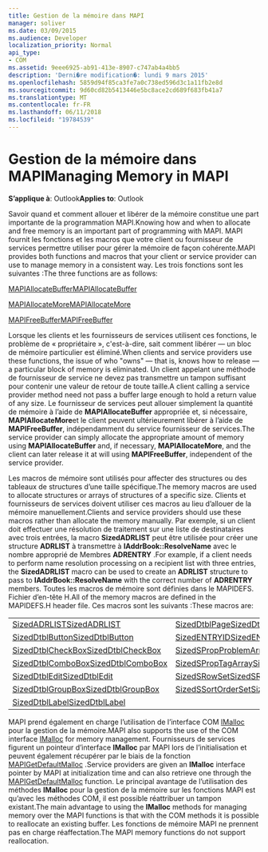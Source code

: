```yaml
---
title: Gestion de la mémoire dans MAPI
manager: soliver
ms.date: 03/09/2015
ms.audience: Developer
localization_priority: Normal
api_type:
- COM
ms.assetid: 9eee6925-ab91-413e-8907-c747ab4a4bb5
description: 'Derni�re modification�: lundi 9 mars 2015'
ms.openlocfilehash: 5859d94f85ca3fe7a0c738ed596d3c1a11fb2e8d
ms.sourcegitcommit: 9d60cd82b5413446e5bc8ace2cd689f683fb41a7
ms.translationtype: MT
ms.contentlocale: fr-FR
ms.lasthandoff: 06/11/2018
ms.locfileid: "19784539"
---
```

# <a name="managing-memory-in-mapi"></a><span data-ttu-id="6fd28-103">Gestion de la mémoire dans MAPI</span><span class="sxs-lookup"><span data-stu-id="6fd28-103">Managing Memory in MAPI</span></span>

  
  
<span data-ttu-id="6fd28-104">**S’applique à**: Outlook</span><span class="sxs-lookup"><span data-stu-id="6fd28-104">**Applies to**: Outlook</span></span> 
  
<span data-ttu-id="6fd28-105">Savoir quand et comment allouer et libérer de la mémoire constitue une part importante de la programmation MAPI.</span><span class="sxs-lookup"><span data-stu-id="6fd28-105">Knowing how and when to allocate and free memory is an important part of programming with MAPI.</span></span> <span data-ttu-id="6fd28-106">MAPI fournit les fonctions et les macros que votre client ou fournisseur de services permettre utiliser pour gérer la mémoire de façon cohérente.</span><span class="sxs-lookup"><span data-stu-id="6fd28-106">MAPI provides both functions and macros that your client or service provider can use to manage memory in a consistent way.</span></span> <span data-ttu-id="6fd28-107">Les trois fonctions sont les suivantes :</span><span class="sxs-lookup"><span data-stu-id="6fd28-107">The three functions are as follows:</span></span>
  
[<span data-ttu-id="6fd28-108">MAPIAllocateBuffer</span><span class="sxs-lookup"><span data-stu-id="6fd28-108">MAPIAllocateBuffer</span></span>](mapiallocatebuffer.md)
  
[<span data-ttu-id="6fd28-109">MAPIAllocateMore</span><span class="sxs-lookup"><span data-stu-id="6fd28-109">MAPIAllocateMore</span></span>](mapiallocatemore.md)
  
[<span data-ttu-id="6fd28-110">MAPIFreeBuffer</span><span class="sxs-lookup"><span data-stu-id="6fd28-110">MAPIFreeBuffer</span></span>](mapifreebuffer.md)
  
<span data-ttu-id="6fd28-111">Lorsque les clients et les fournisseurs de services utilisent ces fonctions, le problème de « propriétaire », c'est-à-dire, sait comment libérer — un bloc de mémoire particulier est éliminé.</span><span class="sxs-lookup"><span data-stu-id="6fd28-111">When clients and service providers use these functions, the issue of who "owns" — that is, knows how to release — a particular block of memory is eliminated.</span></span> <span data-ttu-id="6fd28-112">Un client appelant une méthode de fournisseur de service ne devez pas transmettre un tampon suffisant pour contenir une valeur de retour de toute taille.</span><span class="sxs-lookup"><span data-stu-id="6fd28-112">A client calling a service provider method need not pass a buffer large enough to hold a return value of any size.</span></span> <span data-ttu-id="6fd28-113">Le fournisseur de services peut allouer simplement la quantité de mémoire à l’aide de **MAPIAllocateBuffer** appropriée et, si nécessaire, **MAPIAllocateMore**et le client peuvent ultérieurement libérer à l’aide de **MAPIFreeBuffer**, indépendamment du service fournisseur de services.</span><span class="sxs-lookup"><span data-stu-id="6fd28-113">The service provider can simply allocate the appropriate amount of memory using **MAPIAllocateBuffer** and, if necessary, **MAPIAllocateMore**, and the client can later release it at will using **MAPIFreeBuffer**, independent of the service provider.</span></span> 
  
<span data-ttu-id="6fd28-114">Les macros de mémoire sont utilisés pour affecter des structures ou des tableaux de structures d’une taille spécifique.</span><span class="sxs-lookup"><span data-stu-id="6fd28-114">The memory macros are used to allocate structures or arrays of structures of a specific size.</span></span> <span data-ttu-id="6fd28-115">Clients et fournisseurs de services doivent utiliser ces macros au lieu d’allouer de la mémoire manuellement.</span><span class="sxs-lookup"><span data-stu-id="6fd28-115">Clients and service providers should use these macros rather than allocate the memory manually.</span></span> <span data-ttu-id="6fd28-116">Par exemple, si un client doit effectuer une résolution de traitement sur une liste de destinataires avec trois entrées, la macro **SizedADRLIST** peut être utilisée pour créer une structure **ADRLIST** à transmettre à **IAddrBook::ResolveName** avec le nombre approprié de Membres **ADRENTRY** .</span><span class="sxs-lookup"><span data-stu-id="6fd28-116">For example, if a client needs to perform name resolution processing on a recipient list with three entries, the **SizedADRLIST** macro can be used to create an **ADRLIST** structure to pass to **IAddrBook::ResolveName** with the correct number of **ADRENTRY** members.</span></span> <span data-ttu-id="6fd28-117">Toutes les macros de mémoire sont définies dans le MAPIDEFS. Fichier d’en-tête H.</span><span class="sxs-lookup"><span data-stu-id="6fd28-117">All of the memory macros are defined in the MAPIDEFS.H header file.</span></span> <span data-ttu-id="6fd28-118">Ces macros sont les suivants :</span><span class="sxs-lookup"><span data-stu-id="6fd28-118">These macros are:</span></span> 
  
|||
|:-----|:-----|
|[<span data-ttu-id="6fd28-119">SizedADRLIST</span><span class="sxs-lookup"><span data-stu-id="6fd28-119">SizedADRLIST</span></span>](sizedadrlist.md) <br/> |[<span data-ttu-id="6fd28-120">SizedDtblPage</span><span class="sxs-lookup"><span data-stu-id="6fd28-120">SizedDtblPage</span></span>](sizeddtblpage.md) <br/> |
|[<span data-ttu-id="6fd28-121">SizedDtblButton</span><span class="sxs-lookup"><span data-stu-id="6fd28-121">SizedDtblButton</span></span>](sizeddtblbutton.md) <br/> |[<span data-ttu-id="6fd28-122">SizedENTRYID</span><span class="sxs-lookup"><span data-stu-id="6fd28-122">SizedENTRYID</span></span>](sizedentryid.md) <br/> |
|[<span data-ttu-id="6fd28-123">SizedDtblCheckBox</span><span class="sxs-lookup"><span data-stu-id="6fd28-123">SizedDtblCheckBox</span></span>](sizeddtblcheckbox.md) <br/> |[<span data-ttu-id="6fd28-124">SizedSPropProblemArray</span><span class="sxs-lookup"><span data-stu-id="6fd28-124">SizedSPropProblemArray</span></span>](sizedspropproblemarray.md) <br/> |
|[<span data-ttu-id="6fd28-125">SizedDtblComboBox</span><span class="sxs-lookup"><span data-stu-id="6fd28-125">SizedDtblComboBox</span></span>](sizeddtblcombobox.md) <br/> |[<span data-ttu-id="6fd28-126">SizedSPropTagArray</span><span class="sxs-lookup"><span data-stu-id="6fd28-126">SizedSPropTagArray</span></span>](sizedsproptagarray.md) <br/> |
|[<span data-ttu-id="6fd28-127">SizedDtblEdit</span><span class="sxs-lookup"><span data-stu-id="6fd28-127">SizedDtblEdit</span></span>](sizeddtbledit.md) <br/> |[<span data-ttu-id="6fd28-128">SizedSRowSet</span><span class="sxs-lookup"><span data-stu-id="6fd28-128">SizedSRowSet</span></span>](sizedsrowset.md) <br/> |
|[<span data-ttu-id="6fd28-129">SizedDtblGroupBox</span><span class="sxs-lookup"><span data-stu-id="6fd28-129">SizedDtblGroupBox</span></span>](sizeddtblgroupbox.md) <br/> |[<span data-ttu-id="6fd28-130">SizedSSortOrderSet</span><span class="sxs-lookup"><span data-stu-id="6fd28-130">SizedSSortOrderSet</span></span>](sizedssortorderset.md) <br/> |
|[<span data-ttu-id="6fd28-131">SizedDtblLabel</span><span class="sxs-lookup"><span data-stu-id="6fd28-131">SizedDtblLabel</span></span>](sizeddtbllabel.md) <br/> | <br/> |
   
<span data-ttu-id="6fd28-132">MAPI prend également en charge l’utilisation de l’interface COM [IMalloc](http://msdn.microsoft.com/en-us/library/ms678425%28VS.85%29.aspx) pour la gestion de la mémoire.</span><span class="sxs-lookup"><span data-stu-id="6fd28-132">MAPI also supports the use of the COM interface [IMalloc](http://msdn.microsoft.com/en-us/library/ms678425%28VS.85%29.aspx) for memory management.</span></span> <span data-ttu-id="6fd28-133">Fournisseurs de services figurent un pointeur d’interface **IMalloc** par MAPI lors de l’initialisation et peuvent également récupérer par le biais de la fonction [MAPIGetDefaultMalloc](mapigetdefaultmalloc.md) .</span><span class="sxs-lookup"><span data-stu-id="6fd28-133">Service providers are given an **IMalloc** interface pointer by MAPI at initialization time and can also retrieve one through the [MAPIGetDefaultMalloc](mapigetdefaultmalloc.md) function.</span></span> <span data-ttu-id="6fd28-134">Le principal avantage de l’utilisation des méthodes **IMalloc** pour la gestion de la mémoire sur les fonctions MAPI est qu’avec les méthodes COM, il est possible réattribuer un tampon existant.</span><span class="sxs-lookup"><span data-stu-id="6fd28-134">The main advantage to using the **IMalloc** methods for managing memory over the MAPI functions is that with the COM methods it is possible to reallocate an existing buffer.</span></span> <span data-ttu-id="6fd28-135">Les fonctions de mémoire MAPI ne prennent pas en charge réaffectation.</span><span class="sxs-lookup"><span data-stu-id="6fd28-135">The MAPI memory functions do not support reallocation.</span></span> 
  


